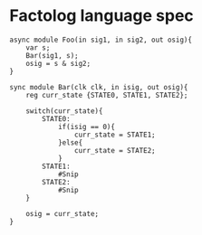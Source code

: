 # Factolog language spec
    async module Foo(in sig1, in sig2, out osig){
        var s;
        Bar(sig1, s);
        osig = s & sig2;
    }

    sync module Bar(clk clk, in isig, out osig){
        reg curr_state {STATE0, STATE1, STATE2};
        
        switch(curr_state){
            STATE0:
                if(isig == 0){
                    curr_state = STATE1;
                }else{
                    curr_state = STATE2;
                }
            STATE1:
                #Snip
            STATE2:
                #Snip
        }

        osig = curr_state;
    }